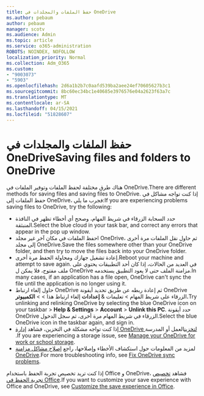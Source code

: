```yaml
---
title: حفظ الملفات والمجلدات في OneDrive
ms.author: pebaum
author: pebaum
manager: scotv
ms.audience: Admin
ms.topic: article
ms.service: o365-administration
ROBOTS: NOINDEX, NOFOLLOW
localization_priority: Normal
ms.collection: Adm_O365
ms.custom:
- "9003073"
- "5903"
ms.openlocfilehash: 2d6a1b2b7c0aafd539ba2aee24ef70605627b3c1
ms.sourcegitcommit: 8bc60ec34bc1e40685e3976576e04a2623f63a7c
ms.translationtype: MT
ms.contentlocale: ar-SA
ms.lasthandoff: 04/15/2021
ms.locfileid: "51828607"
---
```

# <a name="saving-files-and-folders-to-onedrive"></a><span data-ttu-id="36dc5-102">حفظ الملفات والمجلدات في OneDrive</span><span class="sxs-lookup"><span data-stu-id="36dc5-102">Saving files and folders to OneDrive</span></span>

<span data-ttu-id="36dc5-103">هناك طرق مختلفة لحفظ الملفات وتوفير الملفات في OneDrive.</span><span class="sxs-lookup"><span data-stu-id="36dc5-103">There are different methods for saving files and saving files to OneDrive.</span></span> <span data-ttu-id="36dc5-104">إذا كنت تواجه مشاكل في حفظ الملفات إلى OneDrive، فجرب ما يلي:</span><span class="sxs-lookup"><span data-stu-id="36dc5-104">If you are experiencing problems saving files to OneDrive, try the following:</span></span>

- <span data-ttu-id="36dc5-105">حدد السحابة الزرقاء في شريط المهام، وصحح أي أخطاء تظهر في النافذة المنبثقة.</span><span class="sxs-lookup"><span data-stu-id="36dc5-105">Select the blue cloud in your task bar, and correct any errors that appear in the pop up window.</span></span>
- <span data-ttu-id="36dc5-106">احفظ الملفات في مكان آخر غير مجلد OneDrive، ثم حاول نقل الملفات مرة أخرى إلى مجلد OneDrive.</span><span class="sxs-lookup"><span data-stu-id="36dc5-106">Save the files somewhere other than your OneDrive folder, and then try to move the files back into your OneDrive folder.</span></span>
- <span data-ttu-id="36dc5-107">إعادة تشغيل جهازك ومحاولة الحفظ مرة أخرى.</span><span class="sxs-lookup"><span data-stu-id="36dc5-107">Reboot your machine and attempt to save again.</span></span> <span data-ttu-id="36dc5-108">في العديد من الحالات، إذا كان أحد التطبيقات يحتوي على ملف مفتوح، فلا يمكن ل OneDrive مزامنة الملف حتى لا يعود التطبيق يستخدمه.</span><span class="sxs-lookup"><span data-stu-id="36dc5-108">In many cases, if an application has a file open, OneDrive can't sync the file until the application is no longer using it.</span></span>    
- <span data-ttu-id="36dc5-109">حاول إلغاء ارتباط OneDrive ثم إعادة ربطه عن طريق تحديد أيقونة OneDrive الزرقاء على شريط المهام > تعليمات & **إعدادات** إلغاء ارتباط هذا  >    >  **الكمبيوتر.**</span><span class="sxs-lookup"><span data-stu-id="36dc5-109">Try unlinking and relinking OneDrive by selecting the blue OneDrive icon on your taskbar > **Help & Settings** > **Account** > **Unlink this PC**.</span></span> <span data-ttu-id="36dc5-110">حدد أيقونة OneDrive الزرقاء في شريط المهام مرة أخرى، ثم سجل الدخول.</span><span class="sxs-lookup"><span data-stu-id="36dc5-110">Select the blue OneDrive icon in the taskbar again, and sign in.</span></span>
- <span data-ttu-id="36dc5-111">إذا كنت تواجه مشكلة في التخزين، فشاهد [إدارة OneDrive لتخزين](https://support.microsoft.com/office/manage-your-onedrive-for-work-or-school-storage-31519161-059c-4764-b6f8-f5cd29f7fe68)العمل أو المدرسة .</span><span class="sxs-lookup"><span data-stu-id="36dc5-111">If you are experiencing a storage issue, see [Manage your OneDrive for work or school storage](https://support.microsoft.com/office/manage-your-onedrive-for-work-or-school-storage-31519161-059c-4764-b6f8-f5cd29f7fe68).</span></span>
- <span data-ttu-id="36dc5-112">لمزيد من المعلومات حول استكشاف الأخطاء وإصلاحها، راجع [إصلاح مشاكل مزامنة OneDrive](https://docs.microsoft.com/alchemyinsights/fix-onedrive-sync-issues).</span><span class="sxs-lookup"><span data-stu-id="36dc5-112">For more troubleshooting info, see [Fix OneDrive sync problems](https://docs.microsoft.com/alchemyinsights/fix-onedrive-sync-issues).</span></span>  

<span data-ttu-id="36dc5-113">إذا كنت تريد تخصيص تجربة الحفظ باستخدام Office و OneDrive، فشاهد [تخصيص تجربة الحفظ في Office](https://support.microsoft.com/office/customize-the-save-experience-in-office-786200a7-f5f2-4d26-a3ae-b78c60dd5d3b).</span><span class="sxs-lookup"><span data-stu-id="36dc5-113">If you want to customize your save experience with Office and OneDrive, see [Customize the save experience in Office](https://support.microsoft.com/office/customize-the-save-experience-in-office-786200a7-f5f2-4d26-a3ae-b78c60dd5d3b).</span></span>

